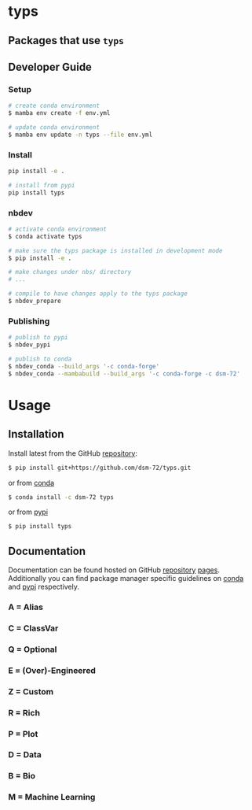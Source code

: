 # typs

<!-- WARNING: THIS FILE WAS AUTOGENERATED! DO NOT EDIT! -->

## Packages that use `typs`

## Developer Guide

### Setup

``` sh
# create conda environment
$ mamba env create -f env.yml

# update conda environment
$ mamba env update -n typs --file env.yml
```

### Install

``` sh
pip install -e .

# install from pypi
pip install typs
```

### nbdev

``` sh
# activate conda environment
$ conda activate typs

# make sure the typs package is installed in development mode
$ pip install -e .

# make changes under nbs/ directory
# ...

# compile to have changes apply to the typs package
$ nbdev_prepare
```

### Publishing

``` sh
# publish to pypi
$ nbdev_pypi

# publish to conda
$ nbdev_conda --build_args '-c conda-forge'
$ nbdev_conda --mambabuild --build_args '-c conda-forge -c dsm-72'
```

# Usage

## Installation

Install latest from the GitHub
[repository](https://github.com/dsm-72/typs):

``` sh
$ pip install git+https://github.com/dsm-72/typs.git
```

or from [conda](https://anaconda.org/dsm-72/typs)

``` sh
$ conda install -c dsm-72 typs
```

or from [pypi](https://pypi.org/project/typs/)

``` sh
$ pip install typs
```

## Documentation

Documentation can be found hosted on GitHub
[repository](https://github.com/dsm-72/typs)
[pages](https://dsm-72.github.io/typs/). Additionally you can find
package manager specific guidelines on
[conda](https://anaconda.org/dsm-72/typs) and
[pypi](https://pypi.org/project/typs/) respectively.

### A = Alias

### C = ClassVar

### Q = Optional

### E = (Over)-Engineered

### Z = Custom

### R = Rich

### P = Plot

### D = Data

### B = Bio

### M = Machine Learning
